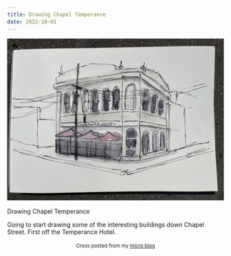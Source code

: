 ```yaml
---
title: Drawing Chapel Temperance
date: 2022-10-01
---
```

![Drawing Chapel Temperance](image/1f4ba01297.jpg)

<p>Drawing Chapel Temperance</p>
<p>Going to start drawing some of the interesting buildings down Chapel Street. First off the Temperance Hotel.</p>

<center><small>Cross posted from my <a href='http://micro.blog/joshnicholas'>micro blog</a></small></center>

    
